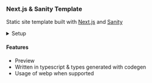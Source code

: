 ### Next.js & Sanity Template

Static site template built with [Next.js](https://github.com/zeit/next.js) and [Sanity](https://sanity.io)

<details>
<summary>Setup</summary>

### Preparations
1. Create an account at [Vercel](https://vercel.com/docs)
2. Install `vercel` globally with `npm install -g vercel`
3. login on `vercel` with your terminal
4. Create an account at [Sanity](https://sanity.io)
5. Install `sanity` globally with `npm install -g sanity`
6. Login on `sanity` with your terminal

### Initial Setup Next JS
1. Add the variables from `env.example` for each environment in vercel dashboard
3. Run `vercel env pull <filename>` to create a local enviroment file or manually create files for `.env.development.local` & `.env.production.local` with correct values

### Initial Setup Sanity
1. Rename `.env.production.example` & `.env.development.example` to `.env.production` & `.env.development`
2. Change environment variables in each file
3. Create two datasets, one named `production` and the other `staging`.
   `staging` is used with `npm run dev` to make sure not break production data
4. Deploy the schema to either staging dataset or production dataset with `npm run graphql-deploy:<dataset>`
</details>



#### Features
- Preview
- Written in typescript & types generated with codegen
- Usage of webp when supported
